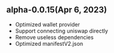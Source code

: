 ## alpha-0.0.15(Apr 6, 2023)

-   Optimized wallet provider
-   Support connecting uniswap directly
-   Remove useless dependencies
-   Optimized manifestV2.json
